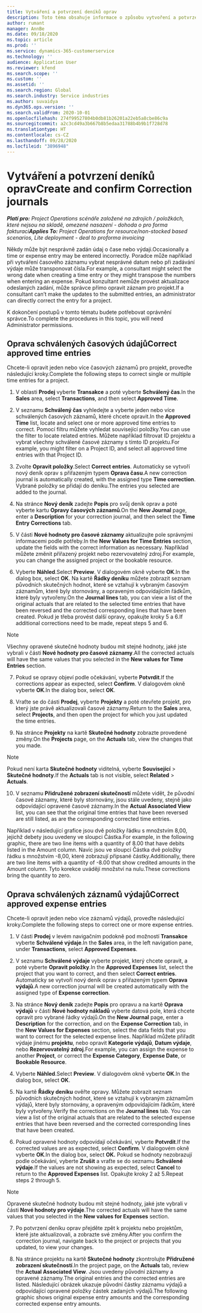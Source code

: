 ```yaml
---
title: Vytváření a potvrzení deníků oprav
description: Toto téma obsahuje informace o způsobu vytvoření a potvrzení deníku oprav..
author: rumant
manager: AnnBe
ms.date: 09/18/2020
ms.topic: article
ms.prod: ''
ms.service: dynamics-365-customerservice
ms.technology: ''
audience: Application User
ms.reviewer: kfend
ms.search.scope: ''
ms.custom: ''
ms.assetid: ''
ms.search.region: Global
ms.search.industry: Service industries
ms.author: suvaidya
ms.dyn365.ops.version: ''
ms.search.validFrom: 2020-10-01
ms.openlocfilehash: 274f99527804b0db81b26201a22eb5a8cbe86c9a
ms.sourcegitcommit: a2c3cd49a3b667b8b5edaa31788b4b9b1f728d78
ms.translationtype: HT
ms.contentlocale: cs-CZ
ms.lasthandoff: 09/28/2020
ms.locfileid: "3896948"
---
```

# <a name="create-and-confirm-correction-journals"></a><span data-ttu-id="41e48-103">Vytváření a potvrzení deníků oprav</span><span class="sxs-lookup"><span data-stu-id="41e48-103">Create and confirm Correction journals</span></span>

<span data-ttu-id="41e48-104">_**Platí pro:** Project Operations scénáře založené na zdrojích / položkách, které nejsou na skladě, omezené nasazení - dohoda o pro forma fakturaci_</span><span class="sxs-lookup"><span data-stu-id="41e48-104">_**Applies To:** Project Operations for resource/non-stocked based scenarios, Lite deployment - deal to proforma invoicing_</span></span>

<span data-ttu-id="41e48-105">Někdy může být nesprávně zadán údaj o čase nebo výdaji.</span><span class="sxs-lookup"><span data-stu-id="41e48-105">Occasionally a time or expense entry may be entered incorrectly.</span></span> <span data-ttu-id="41e48-106">Poradce může například při vytváření časového záznamu vybrat nesprávné datum nebo při zadávání výdaje může transponovat čísla.</span><span class="sxs-lookup"><span data-stu-id="41e48-106">For example, a consultant might select the wrong date when creating a time entry or they might transpose the numbers when entering an expense.</span></span> <span data-ttu-id="41e48-107">Pokud konzultant nemůže provést aktualizace odeslaných zadání, může správce přímo opravit záznam pro projekt.</span><span class="sxs-lookup"><span data-stu-id="41e48-107">If a consultant can’t make the updates to the submitted entries, an administrator can directly correct the entry for a project.</span></span>

<span data-ttu-id="41e48-108">K dokončení postupů v tomto tématu budete potřebovat oprávnění správce.</span><span class="sxs-lookup"><span data-stu-id="41e48-108">To complete the procedures in this topic, you will need Administrator permissions.</span></span>

## <a name="correct-approved-time-entries"></a><span data-ttu-id="41e48-109">Oprava schválených časových údajů</span><span class="sxs-lookup"><span data-stu-id="41e48-109">Correct approved time entries</span></span>     

<span data-ttu-id="41e48-110">Chcete-li opravit jeden nebo více časových záznamů pro projekt, proveďte následující kroky.</span><span class="sxs-lookup"><span data-stu-id="41e48-110">Complete the following steps to correct single or multiple time entries for a project.</span></span>

1. <span data-ttu-id="41e48-111">V oblasti **Prodej** vyberte **Transakce** a poté vyberte **Schválený čas**.</span><span class="sxs-lookup"><span data-stu-id="41e48-111">In the **Sales** area, select **Transactions**, and then select **Approved Time**.</span></span> 

2. <span data-ttu-id="41e48-112">V seznamu **Schválený čas** vyhledejte a vyberte jeden nebo více schválených časových záznamů, které chcete opravit.</span><span class="sxs-lookup"><span data-stu-id="41e48-112">In the **Approved Time** list, locate and select one or more approved time entries to correct.</span></span> <span data-ttu-id="41e48-113">Pomocí filtru můžete vyhledat související položky.</span><span class="sxs-lookup"><span data-stu-id="41e48-113">You can use the filter to locate related entries.</span></span> <span data-ttu-id="41e48-114">Můžete například filtrovat ID projektu a vybrat všechny schválené časové záznamy s tímto ID projektu.</span><span class="sxs-lookup"><span data-stu-id="41e48-114">For example, you might filter on a Project ID, and select all approved time entries with that Project ID.</span></span>

3. <span data-ttu-id="41e48-115">Zvolte **Opravit položky**.</span><span class="sxs-lookup"><span data-stu-id="41e48-115">Select **Correct entries**.</span></span> <span data-ttu-id="41e48-116">Automaticky se vytvoří nový deník oprav s přiřazeným typem **Oprava času**.</span><span class="sxs-lookup"><span data-stu-id="41e48-116">A new correction journal is automatically created, with the assigned type **Time correction**.</span></span> <span data-ttu-id="41e48-117">Vybrané položky se přidají do deníku.</span><span class="sxs-lookup"><span data-stu-id="41e48-117">The entries you selected are added to the journal.</span></span> 

4. <span data-ttu-id="41e48-118">Na stránce **Nový deník** zadejte **Popis** pro svůj deník oprav a poté vyberte kartu **Opravy časových záznamů**.</span><span class="sxs-lookup"><span data-stu-id="41e48-118">On the **New Journal** page, enter a **Description** for your correction journal, and then select the **Time Entry Corrections** tab.</span></span>  

5. <span data-ttu-id="41e48-119">V části **Nové hodnoty pro časové záznamy** aktualizujte pole správnými informacemi podle potřeby.</span><span class="sxs-lookup"><span data-stu-id="41e48-119">In the **New Values for Time Entries** section, update the fields with the correct information as necessary.</span></span> <span data-ttu-id="41e48-120">Například můžete změnit přiřazený projekt nebo rezervovatelný zdroj.</span><span class="sxs-lookup"><span data-stu-id="41e48-120">For example, you can change the assigned project or the bookable resource.</span></span>

6. <span data-ttu-id="41e48-121">Vyberte **Náhled**.</span><span class="sxs-lookup"><span data-stu-id="41e48-121">Select **Preview**.</span></span> <span data-ttu-id="41e48-122">V dialogovém okně vyberte **OK**.</span><span class="sxs-lookup"><span data-stu-id="41e48-122">In the dialog box, select **OK**.</span></span> <span data-ttu-id="41e48-123">Na kartě **Řádky deníku** můžete zobrazit seznam původních skutečných hodnot, které se vztahují k vybraným časovým záznamům, které byly stornovány, a opraveným odpovídajícím řádkům, které byly vytvořeny.</span><span class="sxs-lookup"><span data-stu-id="41e48-123">On the **Journal lines** tab, you can view a list of the original actuals that are related to the selected time entries that have been reversed and the corrected corresponding lines that have been created.</span></span> <span data-ttu-id="41e48-124">Pokud je třeba provést další opravy, opakujte kroky 5 a 6.</span><span class="sxs-lookup"><span data-stu-id="41e48-124">If additional corrections need to be made, repeat steps 5 and 6.</span></span> 

> [!NOTE]
> <span data-ttu-id="41e48-125">Všechny opravené skutečné hodnoty budou mít stejné hodnoty, jaké jste vybrali v části **Nové hodnoty pro časové záznamy**.</span><span class="sxs-lookup"><span data-stu-id="41e48-125">All the corrected actuals will have the same values that you selected in the **New values for Time Entries** section.</span></span>

7. <span data-ttu-id="41e48-126">Pokud se opravy objeví podle očekávání, vyberte **Potvrdit**.</span><span class="sxs-lookup"><span data-stu-id="41e48-126">If the corrections appear as expected, select **Confirm**.</span></span> <span data-ttu-id="41e48-127">V dialogovém okně vyberte **OK**.</span><span class="sxs-lookup"><span data-stu-id="41e48-127">In the dialog box, select **OK**.</span></span>

8. <span data-ttu-id="41e48-128">Vraťte se do části **Prodej**, vyberte **Projekty** a poté otevřete projekt, pro který jste právě aktualizovali časové záznamy.</span><span class="sxs-lookup"><span data-stu-id="41e48-128">Return to the **Sales** area, select **Projects**, and then open the project for which you just updated the time entries.</span></span> 

9. <span data-ttu-id="41e48-129">Na stránce **Projekty** na kartě **Skutečné hodnoty** zobrazte provedené změny.</span><span class="sxs-lookup"><span data-stu-id="41e48-129">On the **Projects** page, on the **Actuals** tab, view the changes that you made.</span></span> 

> [!NOTE]
> <span data-ttu-id="41e48-130">Pokud není karta **Skutečné hodnoty** viditelná, vyberte **Související** > **Skutečné hodnoty**.</span><span class="sxs-lookup"><span data-stu-id="41e48-130">If the **Actuals** tab is not visible, select **Related** > **Actuals**.</span></span>  

10. <span data-ttu-id="41e48-131">V seznamu **Přidružené zobrazení skutečností** můžete vidět, že původní časové záznamy, které byly stornovány, jsou stále uvedeny, stejně jako odpovídající opravené časové záznamy.</span><span class="sxs-lookup"><span data-stu-id="41e48-131">In the **Actual Associated View** list, you can see that the original time entries that have been reversed are still listed, as are the corresponding corrected time entries.</span></span> 

<span data-ttu-id="41e48-132">Například v následující grafice jsou dvě položky řádku s množstvím 8,00, jejichž debety jsou uvedeny ve sloupci Částka.</span><span class="sxs-lookup"><span data-stu-id="41e48-132">For example, in the following graphic, there are two line items with a quantity of 8.00 that have debits listed in the Amount column.</span></span> <span data-ttu-id="41e48-133">Navíc jsou ve sloupci Částka dvě položky řádku s množstvím -8,00, které zobrazují připsané částky.</span><span class="sxs-lookup"><span data-stu-id="41e48-133">Additionally, there are two line items with a quantity of -8.00 that show credited amounts in the Amount column.</span></span> <span data-ttu-id="41e48-134">Tyto korekce uvádějí množství na nulu.</span><span class="sxs-lookup"><span data-stu-id="41e48-134">These corrections bring the quantity to zero.</span></span>

 
## <a name="correct-approved-expense-entries"></a><span data-ttu-id="41e48-135">Oprava schválených záznamů výdajů</span><span class="sxs-lookup"><span data-stu-id="41e48-135">Correct approved expense entries</span></span>

<span data-ttu-id="41e48-136">Chcete-li opravit jeden nebo více záznamů výdajů, proveďte následující kroky.</span><span class="sxs-lookup"><span data-stu-id="41e48-136">Complete the following steps to correct one or more expense entries.</span></span> 

1. <span data-ttu-id="41e48-137">V části **Prodej** v levém navigačním podokně pod možností **Transakce** vyberte **Schválené výdaje**.</span><span class="sxs-lookup"><span data-stu-id="41e48-137">In the **Sales** area, in the left navigation pane, under **Transactions**, select **Approved Expenses**.</span></span>

2. <span data-ttu-id="41e48-138">V seznamu **Schválené výdaje** vyberte projekt, který chcete opravit, a poté vyberte **Opravit položky**.</span><span class="sxs-lookup"><span data-stu-id="41e48-138">In the **Approved Expenses** list, select the project that you want to correct, and then select **Correct entries**.</span></span> <span data-ttu-id="41e48-139">Automaticky se vytvoří nový deník oprav s přiřazeným typem **Oprava výdajů**.</span><span class="sxs-lookup"><span data-stu-id="41e48-139">A new correction journal will be created automatically with the assigned type of **Expense correction**.</span></span> 

3. <span data-ttu-id="41e48-140">Na stránce **Nový deník** zadejte **Popis** pro opravu a na kartě **Oprava výdajů** v části **Nové hodnoty nákladů** vyberte datová pole, která chcete opravit pro vybrané řádky výdajů.</span><span class="sxs-lookup"><span data-stu-id="41e48-140">On the **New Journal** page, enter a **Description** for the correction, and on the **Expense Correction** tab, in the **New Values for Expenses** section, select the data fields that you want to correct for the selected expense lines.</span></span> <span data-ttu-id="41e48-141">Například můžete přiřadit výdaje jinému **projektu**, nebo opravit **Kategorie výdajů**, **Datum výdaje**, nebo **Rezervovatelný zdroj**.</span><span class="sxs-lookup"><span data-stu-id="41e48-141">For example, you can assign the expense to another **Project**, or correct the **Expense Category**, **Expense Date**, or **Bookable Resource**.</span></span>

4. <span data-ttu-id="41e48-142">Vyberte **Náhled**.</span><span class="sxs-lookup"><span data-stu-id="41e48-142">Select **Preview**.</span></span> <span data-ttu-id="41e48-143">V dialogovém okně vyberte **OK**.</span><span class="sxs-lookup"><span data-stu-id="41e48-143">In the dialog box, select **OK**.</span></span> 

5. <span data-ttu-id="41e48-144">Na kartě **Řádky deníku** ověřte opravy. Můžete zobrazit seznam původních skutečných hodnot, které se vztahují k vybraným záznamům výdajů, které byly stornovány, a opraveným odpovídajícím řádkům, které byly vytvořeny.</span><span class="sxs-lookup"><span data-stu-id="41e48-144">Verify the corrections on the **Journal lines** tab. You can view a list of the original actuals that are related to the selected expense entries that have been reversed and the corrected corresponding lines that have been created.</span></span>

6. <span data-ttu-id="41e48-145">Pokud opravené hodnoty odpovídají očekávání, vyberte **Potvrdit**.</span><span class="sxs-lookup"><span data-stu-id="41e48-145">If the corrected values are as expected, select **Confirm**.</span></span> <span data-ttu-id="41e48-146">V dialogovém okně vyberte **OK**.</span><span class="sxs-lookup"><span data-stu-id="41e48-146">In the dialog box, select **OK.**</span></span> <span data-ttu-id="41e48-147">Pokud se hodnoty nezobrazují podle očekávání, vyberte **Zrušit** a vraťte se do seznamu **Schválené výdaje**.</span><span class="sxs-lookup"><span data-stu-id="41e48-147">If the values are not showing as expected, select **Cancel** to return to the **Approved Expenses** list.</span></span> <span data-ttu-id="41e48-148">Opakujte kroky 2 až 5.</span><span class="sxs-lookup"><span data-stu-id="41e48-148">Repeat steps 2 through 5.</span></span> 

> [!NOTE]
> <span data-ttu-id="41e48-149">Opravené skutečné hodnoty budou mít stejné hodnoty, jaké jste vybrali v části **Nové hodnoty pro výdaje**.</span><span class="sxs-lookup"><span data-stu-id="41e48-149">The corrected actuals will have the same values that you selected in the **New values for Expenses** section.</span></span>

7. <span data-ttu-id="41e48-150">Po potvrzení deníku oprav přejděte zpět k projektu nebo projektům, které jste aktualizovali, a zobrazte své změny.</span><span class="sxs-lookup"><span data-stu-id="41e48-150">After you confirm the correction journal, navigate back to the project or projects that you updated, to view your changes.</span></span>  

8. <span data-ttu-id="41e48-151">Na stránce projektu na kartě **Skutečné hodnoty** zkontrolujte **Přidružené zobrazení skutečností**.</span><span class="sxs-lookup"><span data-stu-id="41e48-151">In the project page, on the **Actuals** tab, review the **Actual Associated View**.</span></span> <span data-ttu-id="41e48-152">Jsou uvedeny původní záznamy a opravené záznamy.</span><span class="sxs-lookup"><span data-stu-id="41e48-152">The original entries and the corrected entries are listed.</span></span> <span data-ttu-id="41e48-153">Následující obrázek ukazuje původní částky záznamu výdajů a odpovídající opravené položky částek zadaných výdajů.</span><span class="sxs-lookup"><span data-stu-id="41e48-153">The following graphic shows original expense entry amounts and the corresponding corrected expense entry amounts.</span></span> 


